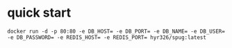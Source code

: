 # quick start
    docker run -d -p 80:80 -e DB_HOST= -e DB_PORT= -e DB_NAME= -e DB_USER= -e DB_PASSWORD= -e REDIS_HOST= -e REDIS_PORT= hyr326/spug:latest


